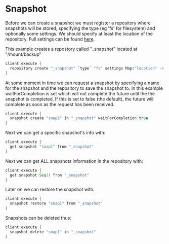 Snapshot
========

Before we can create a snapshot we must register a repository where snapshots will be stored, specifying the type (eg 'fs' for filesystem) and optionally some settings.
We should specify at least the location of the repository. Full settings can be found [here](http://www.elasticsearch.org/guide/en/elasticsearch/reference/current/modules-snapshots.html).

This example creates a repostory called "_snapshot" located at "/mount/backup"

```scala
client.execute {
  repository create "_snapshot" `type` "fs" settings Map("location" -> "/mount/backup")
}
```

At some moment in time we can request a snapshot by specifying a name for the snapshot and the repository to save the snapshot to.
In this example waitForCompletion is set which will not complete the future until the the snapshot is completed.
If this is set to false (the default), the future will complete as soon as the request has been received.

```scala
client.execute {
  snapshot create "snap1" in "_snapshot" waitForCompletion true
}
```

Next we can get a specific snapshot's info with:

```scala
client.execute {
  get snapshot "snap1" from "_snapshot"
}
```

Next we can get ALL snapshots information in the repository with:

```scala
client.execute {
  get snapshot Seq() from "_snapshot"
}
```

Later on we can restore the snapshot with:

```scala
client.execute {
  snapshot restore "snap1" from "_snapshot"
}
```

Snapshots can be deleted thus:

```scala
client.execute {
  snapshot delete "snap1" in "_snapshot"
}
```
